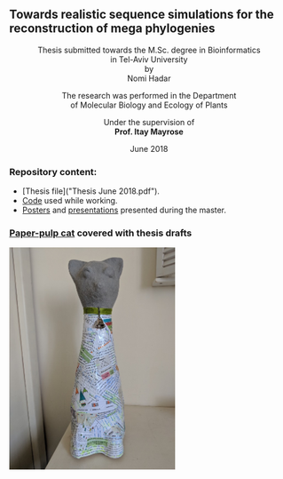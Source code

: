 ## Towards realistic sequence simulations for the reconstruction of mega phylogenies

<p align="center">
 Thesis submitted towards the M.Sc. degree in Bioinformatics<br/>
 in Tel-Aviv University<br/>
 by<br/>
 Nomi Hadar<br/>
</p>

<p align="center">
 The research was performed in the Department<br/>
 of Molecular Biology and Ecology of Plants<br/>
</p>

<p align="center">
 Under the supervision of<br/>
 <strong>Prof. Itay Mayrose</strong><br/>
</p>

<p align="center">
 June 2018<br/>
</p>


### Repository content:
- [Thesis file]("Thesis June 2018.pdf").
- [Code]("code/") used while working.  
- [Posters]("posters/") and [presentations]("presentations/") presented during the master.


### [Paper-pulp cat](cathesis/) covered with thesis drafts 

<p align="left">
  <img width="299" height="400" src="cathesis/IMG_20180704_092941_1.jpg">
</p>



